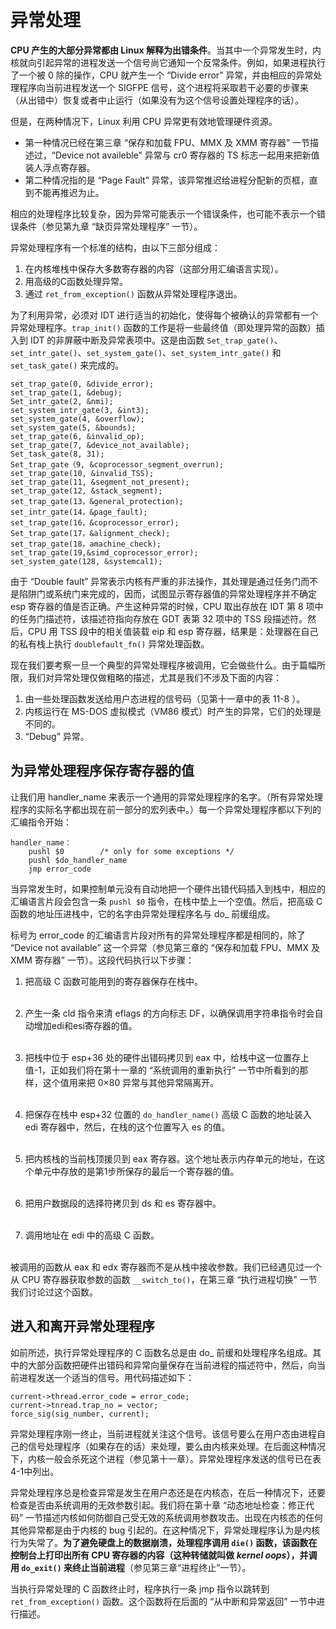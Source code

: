 # 异常处理

**CPU 产生的大部分异常都由 Linux 解释为出错条件**。当其中一个异常发生时，内核就向引起异常的进程发送一个信号尚它通知一个反常条件。例如，如果进程执行了一个被 0 除的操作，CPU 就产生一个 “Divide error” 异常，并由相应的异常处理程序向当前进程发送一个 SIGFPE 信号，这个进程将采取若干必要的步骤来（从出错中）恢复或者中止运行（如果没有为这个信号设置处理程序的话）。

但是，在两种情况下，Linux 利用 CPU 异常更有效地管理硬件资源。
- 第一种情况已经在第三章 “保存和加载 FPU、MMX 及 XMM 寄存器” 一节描述过，“Device not availeble” 异常与 cr0 寄存器的 TS 标志一起用来把新值装人浮点寄存器。  
- 第二种情况指的是 “Page Fault” 异常，该异常推迟给进程分配新的页框，直到不能再推迟为止。

相应的处理程序比较复杂，因为异常可能表示一个错误条件，也可能不表示一个错误条件（参见第九章 “缺页异常处理程序” 一节）。

异常处理程序有一个标准的结构，由以下三部分组成：  
1. 在内核堆栈中保存大多数寄存器的内容（这部分用汇编语言实现）。  
2. 用高级的C函数处理异常。  
3. 通过 `ret_from_exception()` 函数从异常处理程序退出。  

为了利用异常，必须对 IDT 进行适当的初始化，使得每个被确认的异常都有一个异常处理程序。`trap_init()` 函数的工作是将一些最终值（即处理异常的函数）插入到 IDT 的非屏蔽中断及异常表项中。这是由函数 `Set_trap_gate()`、`set_intr_gate()`、`set_system_gate()`、`set_system_intr_gate()` 和 `set_task_gate()` 来完成的。

```
set_trap_gate(0, &divide_error);
set_trap_gate(1, &debug);
Set_intr_gate(2, &nmi);
set_system_intr_gate(3, &int3);
set_system_gate(4, &overflow);
set_system_gate(5, &bounds);
set_trap_gate(6, &invalid_op);
set_trap_gate(7, &device_not_available);
Set_task_gate(8, 31);
Set_trap_gate（9, &coprocessor_segment_overrun);
set_trap_gate(10, &invalid_TSS);
set_trap_gate(11, &segment_not_present);
set_trap_gate(12, &stack_segment);
set_trap_gate(13，&general_protection);
set_intr_gate(14，&page_fault);
set_trap_gate(16，&coprocessor_error);
Set_trap_gate(17，&alignment_check);
set_trap_gate(18，amachine_check);
set_trap_gate(19,&simd_coprocessor_error);
set_system_gate(128, &systemcal1);
```

由于 “Double fault” 异常表示内核有严重的非法操作，其处理是通过任务门而不是陷阱门或系统门来完成的，因而，试图显示寄存器值的异常处理程序并不确定 esp 寄存器的值是否正确。产生这种异常的时候，CPU 取出存放在 IDT 第 8 项中的任务门描述符，该描述符指向存放在 GDT 表第 32 项中的 TSS 段描述符。然后，CPU 用 TSS 段中的相关值装载 eip 和 esp 寄存器，结果是：处理器在自己的私有栈上执行 `doublefault_fn()` 异常处理函数。

现在我们要考察一旦一个典型的异常处理程序被调用，它会做些什么。由于篇幅所限，我们对异常处理仅做粗略的描述，尤其是我们不涉及下面的内容：  
1. 由一些处理函数发送给用户态进程的信号码（见第十一章中的表 11-8 ）。  
2. 内核运行在 MS-DOS 虚拟模式（VM86 模式）时产生的异常，它们的处理是不同的。  
3. “Debug” 异常。  

## 为异常处理程序保存寄存器的值

让我们用 handler_name 来表示一个通用的异常处理程序的名字。（所有异常处理程序的实际名字都出现在前一部分的宏列表中。）每一个异常处理程序都以下列的汇编指令开始：
```
handler_name：
    pushl $0        /* only for some exceptions */
    pushl $do_handler_name
    jmp error_code
```

当异常发生时，如果控制单元没有自动地把一个硬件出错代码插入到栈中，相应的汇编语言片段会包含一条 `pushl $0` 指令，在栈中垫上一个空值。然后，把高级 C 函数的地址压进栈中，它的名字由异常处理程序名与 do_ 前缓组成。

标号为 error_code 的汇编语言片段对所有的异常处理程序都是相同的，除了 “Device not available” 这一个异常（参见第三章的 “保存和加载 FPU、MMX 及 XMM 寄存器” 一节）。这段代码执行以下步骤：  
1. 把高级 C 函数可能用到的寄存器保存在栈中。  
&emsp;

2. 产生一条 cld 指令来清 eflags 的方向标志 DF，以确保调用字符串指令时会自动增加edi和esi寄存器的值。  
&emsp;

3. 把栈中位于 esp+36 处的硬件出错码拷贝到 eax 中，给栈中这一位置存上值-1，正如我们将在第十一章的 “系统调用的重新执行” 一节中所看到的那样，这个值用来把 0×80 异常与其他异常隔离开。  
&emsp;

4. 把保存在栈中 esp+32 位置的 `do_handler_name()` 高级 C 函数的地址装入 edi 寄存器中，然后，在栈的这个位置写入 es 的值。  
&emsp;

5. 把内核栈的当前栈顶援贝到 eax 寄存器。这个地址表示内存单元的地址，在这个单元中存放的是第1步所保存的最后一个寄存器的值。  
&emsp;

6. 把用户数据段的选择符拷贝到 ds 和 es 寄存器中。  
&emsp;

7. 调用地址在 edi 中的高级 C 函数。  
&emsp;

被调用的函数从 eax 和 edx 寄存器而不是从栈中接收参数。我们已经遇见过一个从 CPU 寄存器获取参数的函数 `__switch_to()`，在第三章 “执行进程切换” 一节我们讨论过这个函数。

## 进入和离开异常处理程序

如前所述，执行异常处理程序的 C 函数名总是由 do_ 前缓和处理程序名组成。其中的大部分函数把硬件出错码和异常向量保存在当前进程的描述符中，然后，向当前进程发送一个适当的信号。用代码描述如下：
```
current->thread.error_code = error_code;
current->tnread.trap_no = vector;
force_sig(sig_number, current);
```

异常处理程序刚一终止，当前进程就关注这个信号。该信号要么在用户态由进程自己的信号处理程序（如果存在的话）来处理，要么由内核来处理。在后面这种情况下，内核一般会杀死这个进程（参见第十一章）。异常处理程序发送的信号已在表 4-1中列出。

异常处理程序总是检查异常是发生在用户态还是在内核态，在后一种情况下，还要检查是否由系统调用的无效参数引起。我们将在第十章 “动态地址检查：修正代码” 一节描述内核如何防御自己受无效的系统调用参数攻击。出现在内核态的任何其他异常都是由于内核的 bug 引起的。在这种情况下，异常处理程序认为是内核行为失常了。**为了避免硬盘上的数据崩溃，处理程序调用 `die()` 函数，该函数在控制台上打印出所有 CPU 寄存器的内容（这种转储就叫做 *kernel oops*），并调用 `do_exit()` 来终止当前进程**（参见第三章“进程终止”一节）。

当执行异常处理的 C 函数终止时，程序执行一条 jmp 指令以跳转到 `ret_from_exception()` 函数。这个函数将在后面的 “从中断和异常返回” 一节中进行描述。


